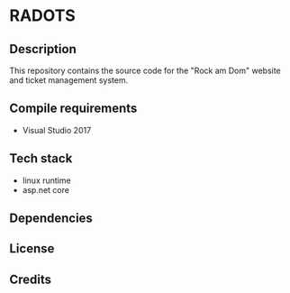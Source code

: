# RADOTS

## Description

This repository contains the source code for the "Rock am Dom" website and ticket management system.

## Compile requirements

- Visual Studio 2017


## Tech stack

- linux runtime
- asp.net core

## Dependencies

## License

## Credits
